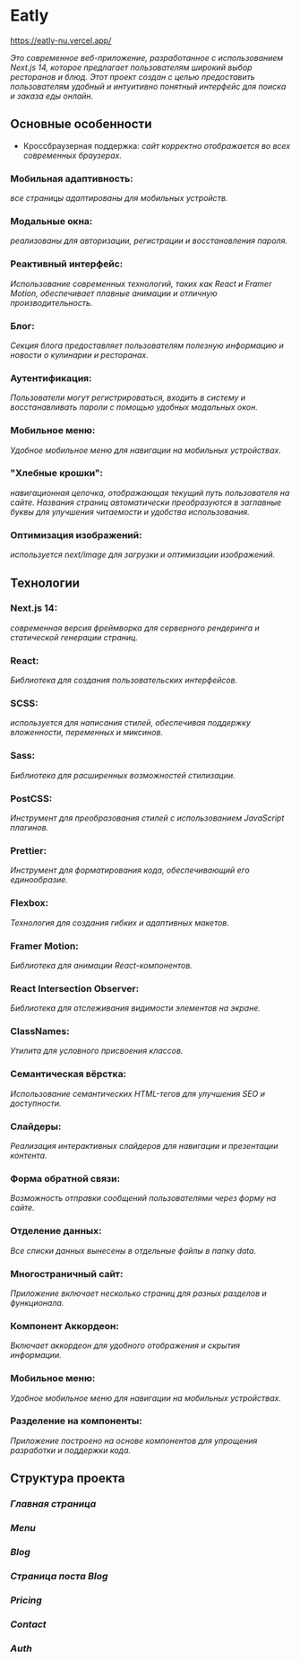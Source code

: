 # Eatly

https://eatly-nu.vercel.app/

 _Это современное веб-приложение, разработанное с использованием Next.js 14, которое предлагает пользователям широкий выбор ресторанов и блюд. Этот проект создан с целью предоставить пользователям удобный и интуитивно понятный интерфейс для поиска и заказа еды онлайн._

## Основные особенности

- Кроссбраузерная поддержка: 
_сайт корректно отображается во всех современных браузерах._

### Мобильная адаптивность: 
_все страницы адаптированы для мобильных устройств._

### Модальные окна: 
_реализованы для авторизации, регистрации и восстановления пароля._

### Реактивный интерфейс: 
_Использование современных технологий, таких как React и Framer Motion, обеспечивает плавные анимации и отличную производительность._

<!-- Фильтрация и сортировка: Пользователи могут легко находить рестораны и блюда, используя различные фильтры и параметры сортировки. -->

### Блог:
_Секция блога предоставляет пользователям полезную информацию и новости о кулинарии и ресторанах._

### Аутентификация: 
_Пользователи могут регистрироваться, входить в систему и восстанавливать пароли с помощью удобных модальных окон._

<!-- Администрирование: Панель администратора позволяет управлять контентом сайта, включая добавление и редактирование ресторанов и блюд. -->

### Мобильное меню: 
_Удобное мобильное меню для навигации на мобильных устройствах._

### "Хлебные крошки": 
_навигационная цепочка, отображающая текущий путь пользователя на сайте. Названия страниц автоматически преобразуются в заглавные буквы для улучшения читаемости и удобства использования._

### Оптимизация изображений: 
_используется next/image для загрузки и оптимизации изображений._

## Технологии

### Next.js 14: 
_современная версия фреймворка для серверного рендеринга и статической генерации страниц._

### React: 
_Библиотека для создания пользовательских интерфейсов._

### SCSS: 
_используется для написания стилей, обеспечивая поддержку вложенности, переменных и миксинов._

### Sass: 
_Библиотека для расширенных возможностей стилизации._

### PostCSS: 
_Инструмент для преобразования стилей с использованием JavaScript плагинов._

### Prettier: 
_Инструмент для форматирования кода, обеспечивающий его единообразие._

### Flexbox: 
_Технология для создания гибких и адаптивных макетов._

### Framer Motion: 
_Библиотека для анимации React-компонентов._

### React Intersection Observer: 
_Библиотека для отслеживания видимости элементов на экране._

### ClassNames: 
_Утилита для условного присвоения классов._

### Семантическая вёрстка: 
_Использование семантических HTML-тегов для улучшения SEO и доступности._

### Слайдеры: 
_Реализация интерактивных слайдеров для навигации и презентации контента._

### Форма обратной связи: 
_Возможность отправки сообщений пользователями через форму на сайте._

### Отделение данных: 
_Все списки данных вынесены в отдельные файлы в папку data._

### Многостраничный сайт: 
_Приложение включает несколько страниц для разных разделов и функционала._

### Компонент Аккордеон: 
_Включает аккордеон для удобного отображения и скрытия информации._

### Мобильное меню: 
_Удобное мобильное меню для навигации на мобильных устройствах._

### Разделение на компоненты: 
_Приложение построено на основе компонентов для упрощения разработки и поддержки кода._

## Структура проекта
<!-- src/app/layout.js: Главный файл макета приложения.
src/data/combinedPosts.js: Файл данных для блога.
src/app/blog/[id]/page.jsx: Компонент страницы блога.
src/app/api/auth/register.js: Файл API для регистрации пользователей. -->
### _Главная страница_

### _Menu_

### _Blog_

### _Страница поста Blog_

### _Pricing_

### _Contact_

### _Auth_
